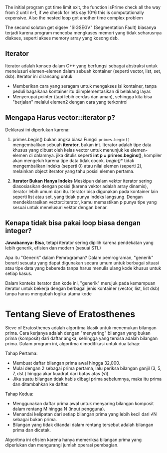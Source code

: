 The initial program got time limit exit, the function isPrime check all the way from 2 until n-1, if we check for lets say 10^6 this is computationally expensive. Also the nested loop got another time complex problem

The second soluton get sigsev
"SIGSEGV" (Segmentation Fault) biasanya terjadi karena program mencoba mengkases memori yang tidak seharusnya diakses, seperti akses memory array yang kosong dsb.

## Iterator
Iterator adalah konsep dalam C++ yang berfungsi sebagai abstraksi untuk menelusuri elemen-elemen dalam sebuah kontainer (seperti vector, list, set, dsb). Iterator ini dirancang untuk 
- Memberikan cara yang seragam untuk mengakses isi kontainer, tanpa peduli bagaikana kontainer itu diimplementasikan di belakang layar.
- Menyerupai pointer (tapi lebih cerdas dan aman), sehingga kita bisa "berjalan" melalui elemen2 dengan cara yang terkontrol

## Mengapa Harus vector<int>::iterator p?
Deklarasi ini diperlukan karena:
1. primes.begin() bukan angka biasa
Fungsi `primes.begin()` mengembalikan sebuah **iterator**, bukan int. Iterator adalah tipe data khusus yang dibuat oleh kelas vector untuk menunjuk ke elemen-elemen di dalamnya. jika ditulis seperti **int p = primes.begins()**, kompiler akan mengeluh karena tipe data tidak cocok. **begin*()** tidak mengembalikan indeks (seperti 0) atau nilai elemen (seperti 2), melainkan object iterator yang tahu posisi elemen pertama.

2. **Iterator Bukan Hanya Indeks**
Meskipun dalam vektor iterator sering diasosiasikan dengan posisi (karena vektor adalah array dinamis), iterator lebih umum dari itu. Iterator bisa digunakan pada kontainer lain seperti list atau set, yang tidak punya indeks langsung. Dengan mendeklarasikan vector<int>::iterator, kamu memastikan p punya tipe yang sesuai untuk menelusuri vektor dengan benar.

## Kenapa tidak bisa pakai loop biasa dengan integer?
**Jawabannya: Bisa**, tetapi iterator sering dipilih karena pendekatan yang lebih generik, efisien dan modern (sesuai STL)

Apa itu "Generik" dalam Pemrograman?
Dalam pemrograman, "generik" berarti sesuatu yang dapat digunakan secara umum untuk berbagai situasi atau tipe data yang bebereda tanpa harus menulis ulang kode khusus untuk setiap kasus. 

Dalam konteks iterator dan kode ini, "generik" merujuk pada kemampuan iterator untuk bekerja dengan berbagai jenis kontainer (vector, list, list dsb) tanpa harus mengubah logika utama kode

# Tentang Sieve of Eratosthenes
Sieve of Eratosthenes adalah algoritma klasik untuk menemukan bilangan prima. Cara kerjanya adalah dengan "menyaring" bilangan yang bukan prima (komposit) dari daftar angka, sehingga yang tersisa adalah bilangan prima. Dalam program ini, algoritma dimodifikasi untuk dua tahap:

Tahap Pertama:
- Membuat daftar bilangan prima awal hingga 32,000.
- Mulai dengan 2 sebagai prima pertama, lalu periksa bilangan ganjil (3, 5, 7, dst.) hingga akar kuadrat dari batas atas (√i).
- Jika suatu bilangan tidak habis dibagi prima sebelumnya, maka itu prima dan ditambahkan ke daftar.

Tahap Kedua:
- Menggunakan daftar prima awal untuk menyaring bilangan komposit dalam rentang M hingga N (input pengguna).
- Menandai kelipatan dari setiap bilangan prima yang lebih kecil dari √N sebagai bukan prima.
- Bilangan yang tidak ditandai dalam rentang tersebut adalah bilangan prima dan dicetak.

Algoritma ini efisien karena hanya memeriksa bilangan prima yang diperlukan dan mengurangi jumlah operasi pembagian.
